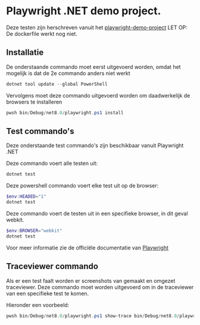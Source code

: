 # Playwright .NET demo project.
Deze testen zijn herschreven vanuit het [playwright-demo-project](https://github.com/jeroenhuinink/playwright-demo)
LET OP: De dockerfile werkt nog niet.
## Installatie
De onderstaande commando moet eerst uitgevoerd worden, omdat het mogelijk is dat de 2e commando anders niet werkt
```powershell
dotnet tool update --global PowerShell
```

Vervolgens moet deze commando uitgevoerd worden om daadwerkelijk de browsers te installeren

```powershell
pwsh bin/Debug/net8.0/playwright.ps1 install
```

## Test commando's
Deze onderstaande test commando's zijn beschikbaar vanuit Playwright .NET

Deze commando voert alle testen uit:
```powershell
dotnet test
```

Deze powershell commando voert elke test uit op de browser:

```powershell
$env:HEADED="1"
dotnet test
```

Deze commando voert de testen uit in een specifieke browser, in dit geval webkit.
```powershell
$env:BROWSER="webkit"
dotnet test
```

Voor meer informatie zie de officiële documentatie van [Playwright](https://playwright.dev/dotnet/docs/running-tests)

## Traceviewer commando
Als er een test faalt worden er screenshots van gemaakt en omgezet traceviewer. 
Deze commando moet worden uitgevoerd om in de traceviewer van een specifieke test te komen.

Hieronder een voorbeeld:
```powershell
pwsh bin/Debug/net8.0/playwright.ps1 show-trace bin/Debug/net8.0/playwright-traces/playwright.net.experiment.tests.EndToEndTests.RegistrationPageTests.RegistrationPageShouldHaveTitle.zip
```
